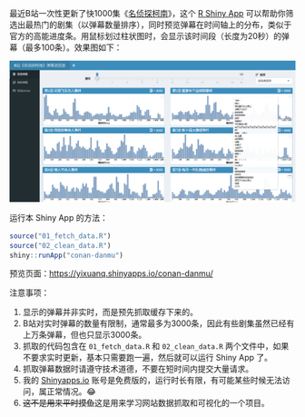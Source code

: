 最近B站一次性更新了快1000集《[名侦探柯南](https://www.bilibili.com/bangumi/play/ep321808)》，这个 [R Shiny App](https://shiny.rstudio.com/) 可以帮助你筛选出最热门的剧集（以弹幕数量排序），同时预览弹幕在时间轴上的分布，类似于官方的高能进度条。用鼠标划过柱状图时，会显示该时间段（长度为20秒）的弹幕（最多100条）。效果图如下：

![](screenshot.png)

运行本 Shiny App 的方法：

```r
source("01_fetch_data.R")
source("02_clean_data.R")
shiny::runApp("conan-danmu")
```

预览页面：https://yixuanq.shinyapps.io/conan-danmu/

注意事项：

1. 显示的弹幕并非实时，而是预先抓取缓存下来的。
2. B站对实时弹幕的数量有限制，通常最多为3000条，因此有些剧集虽然已经有上万条弹幕，但也只显示3000条。
3. 抓取的代码包含在 `01_fetch_data.R` 和 `02_clean_data.R` 两个文件中，如果不要求实时更新，基本只需要跑一遍，然后就可以运行 Shiny App 了。
4. 抓取弹幕数据时请遵守技术道德，不要在短时间内提交大量请求。
5. 我的 [Shinyapps.io](https://www.shinyapps.io/) 账号是免费版的，运行时长有限，有可能某些时候无法访问，属正常情况。😂
6. ~~这不是用来平时摸鱼~~这是用来学习网站数据抓取和可视化的一个项目。
